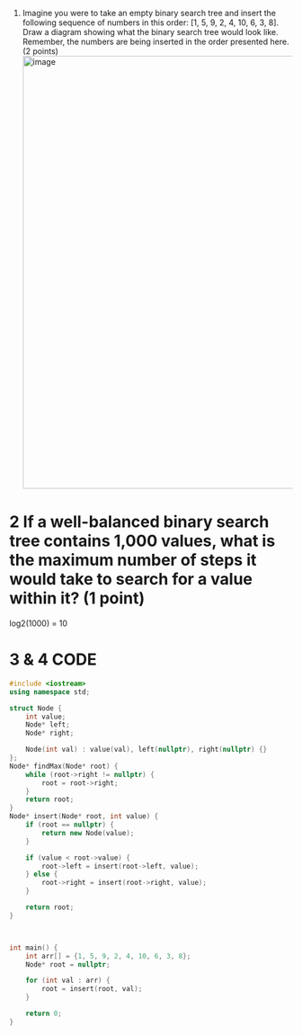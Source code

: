 1. Imagine you were to take an empty binary search tree and insert the following sequence of numbers in this order: [1, 5, 9, 2, 4, 10, 6, 3, 8]. Draw a diagram showing what the binary search tree would look like. Remember, the numbers are being inserted in the order presented here. (2 points)
   <img width="770" alt="image" src="https://github.com/user-attachments/assets/da802738-5cfe-462e-b09b-d1132b1e039b" />

# 2 If a well-balanced binary search tree contains 1,000 values, what is the maximum number of steps it would take to search for a value within it? (1 point)
log2(1000) = 10
# 3 & 4 CODE
```c++
#include <iostream>
using namespace std;

struct Node {
    int value;
    Node* left;
    Node* right;

    Node(int val) : value(val), left(nullptr), right(nullptr) {}
};
Node* findMax(Node* root) {
    while (root->right != nullptr) {
        root = root->right;
    }
    return root;
}
Node* insert(Node* root, int value) {
    if (root == nullptr) {
        return new Node(value);
    }

    if (value < root->value) {
        root->left = insert(root->left, value);
    } else {
        root->right = insert(root->right, value);
    }

    return root;
}



int main() {
    int arr[] = {1, 5, 9, 2, 4, 10, 6, 3, 8};
    Node* root = nullptr;

    for (int val : arr) {
        root = insert(root, val);
    }

    return 0;
}
```

